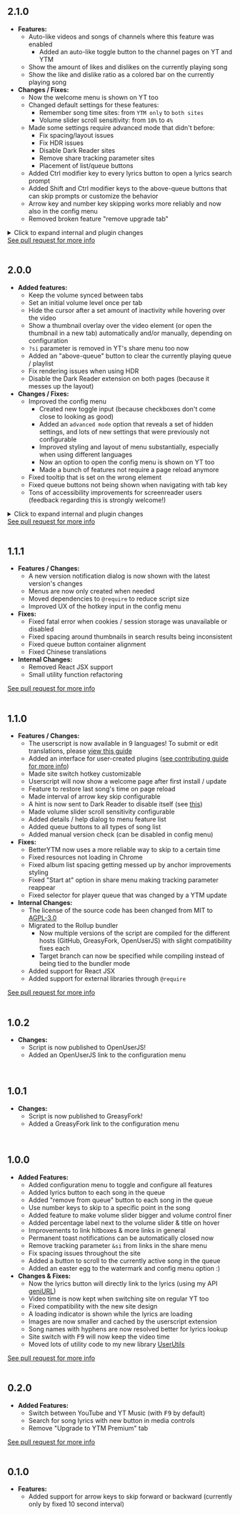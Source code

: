 <!-- I messed up with the changelog parsing so this is just how it will have to be -->
<div class="split"></div>

<!-- #region 2.1.0 -->
## 2.1.0
- **Features:**
  - Auto-like videos and songs of channels where this feature was enabled
    - Added an auto-like toggle button to the channel pages on YT and YTM
  - Show the amount of likes and dislikes on the currently playing song
  - Show the like and dislike ratio as a colored bar on the currently playing song
- **Changes / Fixes:**
  - Now the welcome menu is shown on YT too
  - Changed default settings for these features:
    - Remember song time sites: from `YTM only` to `both sites`
    - Volume slider scroll sensitivity: from `10%` to `4%`
  - Made some settings require advanced mode that didn't before:
    - Fix spacing/layout issues
    - Fix HDR issues
    - Disable Dark Reader sites
    - Remove share tracking parameter sites
    - Placement of list/queue buttons
  - Added Ctrl modifier key to every lyrics button to open a lyrics search prompt
  - Added Shift and Ctrl modifier keys to the above-queue buttons that can skip prompts or customize the behavior
  - Arrow key and number key skipping works more reliably and now also in the config menu
  - Removed broken feature "remove upgrade tab"

<details><summary>Click to expand internal and plugin changes</summary>

- **Internal Changes:**
  - Removed `compareVersions()` and `compareVersionArrays()` in favor of including the [`compare-versions`](https://npmjs.com/package/compare-versions) library
  - Added advanced feature to change the startup timeout
  - A blue logo is shown instead of the red BetterYTM logo when the script was compiled in development / preview mode
  - In dev/preview mode, missing configuration keys will now be set to their default value instead of potentially breaking the script
  - SelectorObserver changes:
    - Added `ytMasthead` instance for the title bar on YT
    - Renamed all YT-specific instances to have the `yt` prefix
      - `watchFlexy` renamed to `ytWatchFlexy`
      - `watchMetadata` renamed to `ytWatchMetadata`
  - Added Storybook for easier and faster development of components
  - Removed the `@updateURL` and `@downloadURL` directives because their use is controversial and the script has a built-in update check now
  - Migrated to pnpm for faster compilation and development scripts
- **Plugin Interface Changes:**
  - Added new components:
    -  `createLongBtn()` to create a button with an icon and text (works either as normal or as a toggle button)  
      The design follows that of the subscribe button on YTM's channel pages, but the consistent class names make it easy to style it differently.
    - `showToast()` to show a custom toast notification with a message string or element and duration
    - `showIconToast()` to show a custom toast notification with a message string or element, icon and duration
    - `createRipple()` to create a click ripple animation effect on a given element (experimental)
  - Added new SelectorObserver instance `browseResponse` for pages like `/channel/{id}`
  - Added library `compare-versions` to the plugin interface at `unsafeWindow.BYTM.compareVersions` for easier plugin version comparison
  - Added events
    - `bytm:featureInitStarted` - emitted when the feature initialization process starts
    - `bytm:featureInitialized` - emitted every time a feature has been initialized and is passed the feature's identifier string
    - `bytm:dialogClosed` - emitted when a BytmDialog is closed and gets passed the instance
    - `bytm:dialogClosed:id` - emitted only when the dialog with the given ID is closed and gets passed the instance
    - `bytm:siteEvent:pathChanged` - emitted whenever the URL path (`location.pathname`) changes
  - Event `bytm:siteEvent:fullscreenToggled` will now only emit once per fullscreen change
  - Renamed event `bytm:initPlugins` to `bytm:registerPlugins` to be more consistent
  - Changed `event` property returned by `registerPlugin()` from nanoevents Emitter to NanoEmitter instance (see [`src/utils/NanoEmitter.ts`](https://github.com/Sv443/BetterYTM/blob/develop/src/utils/NanoEmitter.ts))  
    In practice this changes nothing, but it benefits from having the additional methods `once()` for immediately unsubscribing from an event after it was emitted once and `unsubscribeAll()` to remove all event listeners.

</details>

<div class="pr-link-cont">
  <a href="https://github.com/Sv443/BetterYTM/pull/76" rel="noopener noreferrer">See pull request for more info</a>
</div>

<div class="split"></div>
<br>

<!-- #region 2.0.0 -->
## 2.0.0
- **Added features:**
	- Keep the volume synced between tabs
	- Set an initial volume level once per tab
	- Hide the cursor after a set amount of inactivity while hovering over the video
	- Show a thumbnail overlay over the video element (or open the thumbnail in a new tab) automatically and/or manually, depending on configuration
	- `?si` parameter is removed in YT's share menu too now
	- Added an "above-queue" button to clear the currently playing queue / playlist
  - Fix rendering issues when using HDR
  - Disable the Dark Reader extension on both pages (because it messes up the layout)
- **Changes / Fixes:**
  - Improved the config menu
    - Created new toggle input (because checkboxes don't come close to looking as good)
    - Added an `advanced mode` option that reveals a set of hidden settings, and lots of new settings that were previously not configurable
    - Improved styling and layout of menu substantially, especially when using different languages
    - Now an option to open the config menu is shown on YT too
    - Made a bunch of features not require a page reload anymore
  - Fixed tooltip that is set on the wrong element
  - Fixed queue buttons not being shown when navigating with tab key
  - Tons of accessibility improvements for screenreader users (feedback regarding this is strongly welcome!)

<details><summary>Click to expand internal and plugin changes</summary>

- **Internal Changes:**
  - Improved script performance
    - Implemented new [SelectorObserver](https://github.com/Sv443-Network/UserUtils#selectorobserver) instances to improve overall performance by quite a lot
      - Implemented rising-edge debounce for SelectorObserver instances to massively improve responsiveness
    - Added a cache to save lyrics in. Up to 1000 of the most listened to songs are saved throughout sessions for 30 days to save time and reduce server load.
  - Implemented new class BytmDialog for less duplicate code, better maintainability, the ability to make more menus easier and for them to have better accessibility
- **Plugin Interface Changes:**
  - Expanded plugin interface
    - Added function to register plugins (see [contributing guide](https://github.com/Sv443/BetterYTM/blob/main/contributing.md#registerplugin))  
      All plugins that are not registered will have restricted access to the BetterYTM API (subject to change in the future).
    - Plugins are now given access to the classes [`BytmDialog`](https://github.com/Sv443/BetterYTM/blob/main/contributing.md#bytmdialog) and [`NanoEmitter`](https://github.com/Sv443/BetterYTM/blob/main/contributing.md#nanoemitter), and the functions [`onInteraction()`](https://github.com/Sv443/BetterYTM/blob/main/contributing.md#oninteraction), [`getThumbnailUrl()`](https://github.com/Sv443/BetterYTM/blob/main/contributing.md#getthumbnailurl), [`getBestThumbnailUrl()`](https://github.com/Sv443/BetterYTM/blob/main/contributing.md#getbestthumbnailurl) [`createHotkeyInput()`](https://github.com/Sv443/BetterYTM/blob/main/contributing.md#createhotkeyinput), [`createToggleInput()`](https://github.com/Sv443/BetterYTM/blob/main/contributing.md#createtoggleinput) and [`createCircularBtn()`](https://github.com/Sv443/BetterYTM/blob/main/contributing.md#createcircularbtn)
  - Added an experimental fuzzy filtering algorithm when fetching lyrics to eventually yield more accurate results (hidden behind advanced mode because it's far from perfect)
  - Resource URL versioning was improved, so all versions from now on will still work in the future when the URLs potentially change

</details>
<div class="pr-link-cont">
  <a href="https://github.com/Sv443/BetterYTM/pull/52" rel="noopener noreferrer">See pull request for more info</a>
</div>

<div class="split"></div>
<br>

<!-- #region 1.1.1 -->
## 1.1.1
- **Features / Changes:**
  - A new version notification dialog is now shown with the latest version's changes
  - Menus are now only created when needed
  - Moved dependencies to `@require` to reduce script size
  - Improved UX of the hotkey input in the config menu
- **Fixes:**
  - Fixed fatal error when cookies / session storage was unavailable or disabled
  - Fixed spacing around thumbnails in search results being inconsistent
  - Fixed queue button container alignment
  - Fixed Chinese translations
- **Internal Changes:**
  - Removed React JSX support
  - Small utility function refactoring
  
<div class="pr-link-cont">
  <a href="https://github.com/Sv443/BetterYTM/pull/47" rel="noopener noreferrer">See pull request for more info</a>
</div>

<div class="split"></div>
<br>

<!-- #region 1.1.0 -->
## 1.1.0
- **Features / Changes:**
  - The userscript is now available in 9 languages! To submit or edit translations, please [view this guide](https://github.com/Sv443/BetterYTM/blob/main/contributing.md#submitting-translations)
  - Added an interface for user-created plugins ([see contributing guide for more info](https://github.com/Sv443/BetterYTM/blob/main/contributing.md#maining-a-plugin-that-interfaces-with-betterytm))
  - Made site switch hotkey customizable
  - Userscript will now show a welcome page after first install / update
  - Feature to restore last song's time on page reload
  - Made interval of arrow key skip configurable
  - A hint is now sent to Dark Reader to disable itself (see [this](https://github.com/darkreader/darkreader/discussions/6868#discussioncomment-3109841))
  - Made volume slider scroll sensitivity configurable
  - Added details / help dialog to menu feature list
  - Added queue buttons to all types of song list
  - Added manual version check (can be disabled in config menu)
- **Fixes:**
  - BetterYTM now uses a more reliable way to skip to a certain time
  - Fixed resources not loading in Chrome
  - Fixed album list spacing getting messed up by anchor improvements styling
  - Fixed "Start at" option in share menu making tracking parameter reappear
  - Fixed selector for player queue that was changed by a YTM update
- **Internal Changes:**
  - The license of the source code has been changed from MIT to [AGPL-3.0](https://github.com/Sv443/BetterYTM/blob/main/LICENSE.txt)
  - Migrated to the Rollup bundler
    - Now multiple versions of the script are compiled for the different hosts (GitHub, GreasyFork, OpenUserJS) with slight compatibility fixes each
    - Target branch can now be specified while compiling instead of being tied to the bundler mode
  - Added support for React JSX
  - Added support for external libraries through `@require`
  
<div class="pr-link-cont">
  <a href="https://github.com/Sv443/BetterYTM/pull/35" rel="noopener noreferrer">See pull request for more info</a>
</div>

<div class="split"></div>
<br>

<!-- #region 1.0.2 -->
## 1.0.2
- **Changes:**
  - Script is now published to OpenUserJS!
  - Added an OpenUserJS link to the configuration menu

<div class="split"></div>
<br>

<!-- #region 1.0.1 -->
## 1.0.1
- **Changes:**
  - Script is now published to GreasyFork!
  - Added a GreasyFork link to the configuration menu

<div class="split"></div>
<br>

<!-- #region 1.0.0 -->
## 1.0.0
- **Added Features:**
  - Added configuration menu to toggle and configure all features
  - Added lyrics button to each song in the queue
  - Added "remove from queue" button to each song in the queue
  - Use number keys to skip to a specific point in the song
  - Added feature to make volume slider bigger and volume control finer
  - Added percentage label next to the volume slider & title on hover
  - Improvements to link hitboxes & more links in general
  - Permanent toast notifications can be automatically closed now
  - Remove tracking parameter `&si` from links in the share menu
  - Fix spacing issues throughout the site
  - Added a button to scroll to the currently active song in the queue
  - Added an easter egg to the watermark and config menu option :)
- **Changes & Fixes:**
  - Now the lyrics button will directly link to the lyrics (using my API [geniURL](https://github.com/Sv443/geniURL))
  - Video time is now kept when switching site on regular YT too
  - Fixed compatibility with the new site design
  - A loading indicator is shown while the lyrics are loading
  - Images are now smaller and cached by the userscript extension
  - Song names with hyphens are now resolved better for lyrics lookup
  - Site switch with <kbd>F9</kbd> will now keep the video time
  - Moved lots of utility code to my new library [UserUtils](https://github.com/Sv443-Network/UserUtils)
  
<div class="pr-link-cont">
  <a href="https://github.com/Sv443/BetterYTM/pull/9" rel="noopener noreferrer">See pull request for more info</a>
</div>

<div class="split"></div>
<br>

<!-- #region 0.2.0 -->
## 0.2.0

- **Added Features:**
  - Switch between YouTube and YT Music (with <kbd>F9</kbd> by default)
  - Search for song lyrics with new button in media controls
  - Remove "Upgrade to YTM Premium" tab
  
<div class="pr-link-cont">
  <a href="https://github.com/Sv443/BetterYTM/pull/3" rel="noopener noreferrer">See pull request for more info</a>
</div>

<div class="split"></div>
<br>

<!-- #region 0.1.0 -->
## 0.1.0

- **Features:**
  - Added support for arrow keys to skip forward or backward (currently only by fixed 10 second interval)
